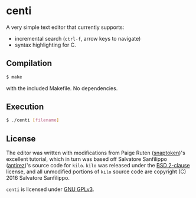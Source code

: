 # centi

A very simple text editor that currently supports:
  + incremental search (`ctrl-f`, arrow keys to navigate)
  + syntax highlighting for C.

## Compilation
```bash
$ make
```
with the included Makefile. No dependencies.

## Execution
```bash
$ ./centi [filename]
```

## License
The editor was written with modifications from Paige Ruten ([snaptoken](https://github.com/snaptoken))'s excellent tutorial, which in turn was based off Salvatore Sanfilippo ([antirez](https://github.com/antirez))'s source code for `kilo`. `kilo` was released under the [BSD 2-clause](https://choosealicense.com/licenses/bsd-2-clause/) license, and all unmodified portions of `kilo` source code are copyright (C) 2016 Salvatore Sanfilippo.

`centi` is licensed under [GNU GPLv3](https://www.gnu.org/licenses/gpl-3.0.en.html).
